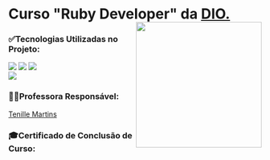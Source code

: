 <h1>Curso "Ruby Developer" da <a href="https://www.dio.me/curso-ruby-on-rails">DIO.</a></h1>
 <img  align="right" width="250px" style="margin-top:-20px" src="https://github.com/JMBeling/curso_Ruby_dio/assets/95389587/c2c79a31-83e1-4263-b91a-180920c7ed1a"> 

<div>
 <h3>✅Tecnologias Utilizadas no Projeto:</h3>
 <img src="https://img.shields.io/badge/Ruby-CC342D.svg?style=for-the-badge&logo=Ruby&logoColor=white">
 <img src="https://img.shields.io/badge/Ruby%20on%20Rails-CC0000.svg?style=for-the-badge&logo=Ruby-on-Rails&logoColor=white">
 <img src="https://img.shields.io/badge/Git-F05032.svg?style=for-the-badge&logo=Git&logoColor=white">
 <br>
 <img src="https://img.shields.io/badge/Visual%20Studio%20Code-007ACC.svg?style=for-the-badge&logo=Visual-Studio-Code&logoColor=white">
</div>


<div>
  <h3>🧑‍💻Professora Responsável:</h3>
 <a href="https://www.linkedin.com/in/tenille-martins-6a0139191/?originalSubdomain=br">Tenille Martins</a>
 </div>
 
 <div>
 <h3>🎓Certificado de Conclusão de Curso:</h3>
 
 </div>
